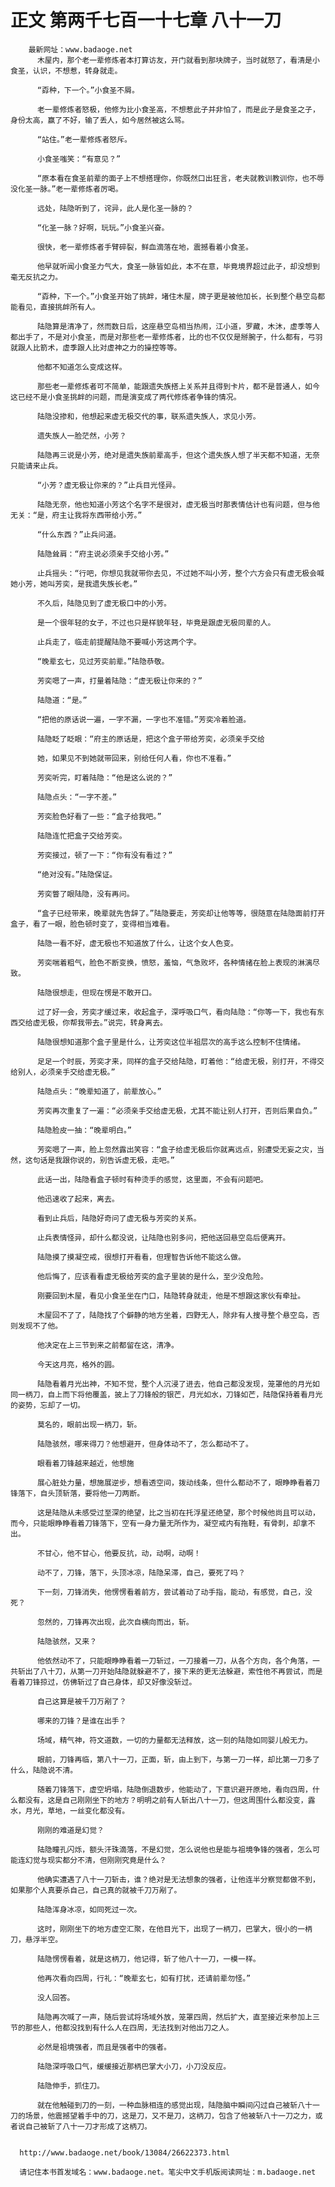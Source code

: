 # 正文 第两千七百一十七章 八十一刀
        最新网址：www.badaoge.net
          木屋内，那个老一辈修炼者本打算访友，开门就看到那块牌子，当时就怒了，看清是小食圣，认识，不想惹，转身就走。
      
          “孬种，下一个。”小食圣不屑。
      
          老一辈修炼者怒极，他修为比小食圣高，不想惹此子并非怕了，而是此子是食圣之子，身份太高，赢了不好，输了丢人，如今居然被这么骂。
      
          “站住。”老一辈修炼者怒斥。
      
          小食圣嗤笑：“有意见？”
      
          “原本看在食圣前辈的面子上不想搭理你，你既然口出狂言，老夫就教训教训你，也不辱没化圣一脉。”老一辈修炼者厉喝。
      
          远处，陆隐听到了，诧异，此人是化圣一脉的？
      
          “化圣一脉？好啊，玩玩。”小食圣兴奋。
      
          很快，老一辈修炼者手臂碎裂，鲜血滴落在地，震撼看着小食圣。
      
          他早就听闻小食圣力气大，食圣一脉皆如此，本不在意，毕竟境界超过此子，却没想到毫无反抗之力。
      
          “孬种，下一个。”小食圣开始了挑衅，堵住木屋，牌子更是被他加长，长到整个悬空岛都能看见，直接挑衅所有人。
      
          陆隐算是清净了，然而数日后，这座悬空岛相当热闹，江小道，罗藏，木沐，虚季等人都出手了，不是对小食圣，而是对那些老一辈修炼者，比的也不仅仅是掰腕子，什么都有，弓羽就跟人比箭术，虚季跟人比对虚神之力的操控等等。
      
          他都不知道怎么变成这样。
      
          那些老一辈修炼者可不简单，能跟遗失族搭上关系并且得到卡片，都不是普通人，如今这已经不是小食圣挑衅的问题，而是演变成了两代修炼者争锋的情况。
      
          陆隐没掺和，他想起来虚无极交代的事，联系遗失族人，求见小芳。
      
          遗失族人一脸茫然，小芳？
      
          陆隐再三说是小芳，绝对是遗失族前辈高手，但这个遗失族人想了半天都不知道，无奈只能请来止兵。
      
          “小芳？虚无极让你来的？”止兵目光怪异。
      
          陆隐无奈，他也知道小芳这个名字不是很对，虚无极当时那表情估计也有问题，但与他无关：“是，府主让我将东西带给小芳。”
      
          “什么东西？”止兵问道。
      
          陆隐耸肩：“府主说必须亲手交给小芳。”
      
          止兵摇头：“行吧，你想见我就带你去见，不过她不叫小芳，整个六方会只有虚无极会喊她小芳，她叫芳奕，是我遗失族长老。”
      
          不久后，陆隐见到了虚无极口中的小芳。
      
          是一个很年轻的女子，不过也只是样貌年轻，毕竟是跟虚无极同辈的人。
      
          止兵走了，临走前提醒陆隐不要喊小芳这两个字。
      
          “晚辈玄七，见过芳奕前辈。”陆隐恭敬。
      
          芳奕嗯了一声，打量着陆隐：“虚无极让你来的？”
      
          陆隐道：“是。”
      
          “把他的原话说一遍，一字不漏，一字也不准错。”芳奕冷着脸道。
      
          陆隐眨了眨眼：“府主的原话是，把这个盒子带给芳奕，必须亲手交给
      
          她，如果见不到她就带回来，别给任何人看，你也不准看。”
      
          芳奕听完，盯着陆隐：“他是这么说的？”
      
          陆隐点头：“一字不差。”
      
          芳奕脸色好看了一些：“盒子给我吧。”
      
          陆隐连忙把盒子交给芳奕。
      
          芳奕接过，顿了一下：“你有没有看过？”
      
          “绝对没有。”陆隐保证。
      
          芳奕瞥了眼陆隐，没有再问。
      
          “盒子已经带来，晚辈就先告辞了。”陆隐要走，芳奕却让他等等，很随意在陆隐面前打开盒子，看了一眼，脸色顿时变了，变得相当难看。
      
          陆隐一看不好，虚无极也不知道放了什么，让这个女人色变。
      
          芳奕喘着粗气，脸色不断变换，愤怒，羞恼，气急败坏，各种情绪在脸上表现的淋漓尽致。
      
          陆隐很想走，但现在愣是不敢开口。
      
          过了好一会，芳奕才缓过来，收起盒子，深呼吸口气，看向陆隐：“你等一下，我也有东西交给虚无极，你帮我带去。”说完，转身离去。
      
          陆隐很想知道那个盒子里是什么，让芳奕这位半祖层次的高手这么控制不住情绪。
      
          足足一个时辰，芳奕才来，同样的盒子交给陆隐，盯着他：“给虚无极，别打开，不得交给别人，必须亲手交给虚无极。”
      
          陆隐点头：“晚辈知道了，前辈放心。”
      
          芳奕再次重复了一遍：“必须亲手交给虚无极，尤其不能让别人打开，否则后果自负。”
      
          陆隐脸皮一抽：“晚辈明白。”
      
          芳奕嗯了一声，脸上忽然露出笑容：“盒子给虚无极后你就离远点，别遭受无妄之灾，当然，这句话是我跟你说的，别告诉虚无极，走吧。”
      
          此话一出，陆隐看盒子顿时有种烫手的感觉，这里面，不会有问题吧。
      
          他迅速收了起来，离去。
      
          看到止兵后，陆隐好奇问了虚无极与芳奕的关系。
      
          止兵表情怪异，却什么都没说，让陆隐也别多问，把他送回悬空岛后便离开。
      
          陆隐摸了摸凝空戒，很想打开看看，但理智告诉他不能这么做。
      
          他后悔了，应该看看虚无极给芳奕的盒子里装的是什么，至少没危险。
      
          刚要回到木屋，看见小食圣坐在门口，陆隐转身就走，他是不想跟这家伙有牵扯。
      
          木屋回不了了，陆隐找了个僻静的地方坐着，四野无人，除非有人搜寻整个悬空岛，否则发现不了他。
      
          他决定在上三节到来之前都留在这，清净。
      
          今天这月亮，格外的圆。
      
          陆隐看着月光出神，不知不觉，整个人沉浸了进去，他自己都没发现，笼罩他的月光如同一柄刀，自上而下将他覆盖，披上了刀锋般的银芒，月光如水，刀锋如芒，陆隐保持着看月光的姿势，忘却了一切。
      
          莫名的，眼前出现一柄刀，斩。
      
          陆隐骇然，哪来得刀？他想避开，但身体动不了，怎么都动不了。
      
          眼看着刀锋越来越近，他想施
      
          展心脏处力量，想施展逆步，想看透空间，拨动线条，但什么都动不了，眼睁睁看着刀锋落下，自头顶斩落，要将他一刀两断。
      
          这是陆隐从未感受过至深的绝望，比之当初在托浮星还绝望，那个时候他尚且可以动，而今，只能眼睁睁看着刀锋落下，空有一身力量无所作为，凝空戒内有拖鞋，有骨刺，却拿不出。
      
          不甘心，他不甘心，他要反抗，动，动啊，动啊！
      
          动不了，刀锋，落下，头顶冰凉，陆隐呆滞，自己，要死了吗？
      
          下一刻，刀锋消失，他愣愣看着前方，尝试着动了动手指，能动，有感觉，自己，没死？
      
          忽然的，刀锋再次出现，此次自横向而出，斩。
      
          陆隐骇然，又来？
      
          他依然动不了，只能眼睁睁看着一刀斩过，一刀接着一刀，从各个方向，各个角落，一共斩出了八十刀，从第一刀开始陆隐就躲避不了，接下来的更无法躲避，索性他不再尝试，而是看着刀锋掠过，仿佛斩过了自己身体，却又好像没斩过。
      
          自己这算是被千刀万剐了？
      
          哪来的刀锋？是谁在出手？
      
          场域，精气神，符文道数，一切的力量都无法释放，这一刻的陆隐如同婴儿般无力。
      
          眼前，刀锋再临，第八十一刀，正面，斩，由上到下，与第一刀一样，却比第一刀多了什么，陆隐说不清。
      
          随着刀锋落下，虚空坍塌，陆隐倒退数步，他能动了，下意识避开原地，看向四周，什么都没有，这是自己刚刚坐下的地方？明明之前有人斩出八十一刀，但这周围什么都没变，露水，月光，草地，一丝变化都没有。
      
          刚刚的难道是幻觉？
      
          陆隐瞳孔闪烁，额头汗珠滴落，不是幻觉，怎么说他也是能与祖境争锋的强者，怎么可能连幻觉与现实都分不清，但刚刚究竟是什么？
      
          他确实遭遇了八十一刀斩击，谁？绝对是无法想象的强者，让他连半分察觉都做不到，如果那个人真要杀自己，自己真的就被千刀万剐了。
      
          陆隐浑身冰凉，如同死过一次。
      
          这时，刚刚坐下的地方虚空汇聚，在他目光下，出现了一柄刀，巴掌大，很小的一柄刀，悬浮半空。
      
          陆隐愣愣看着，就是这柄刀，他记得，斩了他八十一刀，一模一样。
      
          他再次看向四周，行礼：“晚辈玄七，如有打扰，还请前辈勿怪。”
      
          没人回答。
      
          陆隐再次喊了一声，随后尝试将场域外放，笼罩四周，然后扩大，直至接近来参加上三节的那些人，他都没找到有什么人在四周，无法找到对他出刀之人。
      
          必然是祖境强者，而且是强者中的强者。
      
          陆隐深呼吸口气，缓缓接近那柄巴掌大小刀，小刀没反应。
      
          陆隐伸手，抓住刀。
      
          就在他触碰到刀的一刻，一种血脉相连的感觉出现，陆隐脑中瞬间闪过自己被斩八十一刀的场景，他震撼望着手中的刀，这是刀，又不是刀，这柄刀，包含了他被斩八十一刀之力，或者说自己被斩了八十一刀才形成了这柄刀。
      
      
      http://www.badaoge.net/book/13084/26622373.html
      
      请记住本书首发域名：www.badaoge.net。笔尖中文手机版阅读网址：m.badaoge.net
